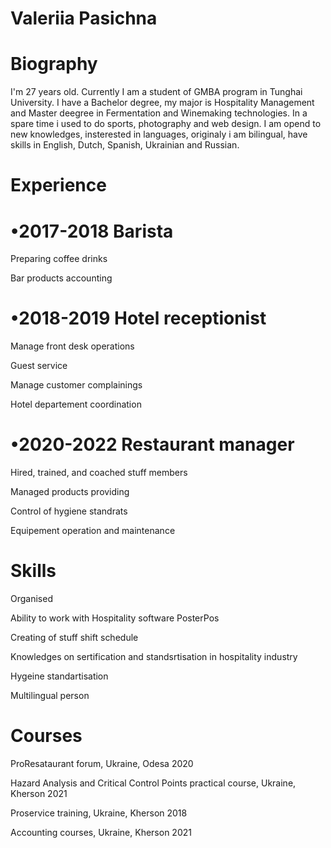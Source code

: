 # Valeriia Pasichna 

# Biography 

I'm 27 years old. Currently I am a student of GMBA
program in Tunghai University. I have a Bachelor degree, 
my major is Hospitality Management and Master
deegree in Fermentation and Winemaking 
technologies. In a spare time i used to do sports, 
photography and web design. I am opend to new knowledges, 
insterested in languages, originaly i am bilingual, have skills in English,
Dutch, Spanish, Ukrainian and Russian.


# Experience 

# •2017-2018 Barista 
Preparing coffee drinks 

Bar products accounting

# •2018-2019 Hotel receptionist
Manage front desk operations

Guest service

Manage customer complainings

Hotel departement coordination 

# •2020-2022 Restaurant manager
Hired, trained, and coached stuff members

Managed products providing

Control of hygiene standrats 

Equipement operation and maintenance 

# Skills

Organised    

Ability to work with Hospitality software 
PosterPos

Creating of stuff shift schedule 

Knowledges on sertification and 
standsrtisation in hospitality industry 

Hygeine standartisation 

Multilingual person 

# Courses 

ProResataurant forum, Ukraine, Odesa 2020

Hazard Analysis and Critical Control Points 
practical course, Ukraine, Kherson 2021 

Proservice training, Ukraine, Kherson 2018

Accounting courses, Ukraine, Kherson 2021


